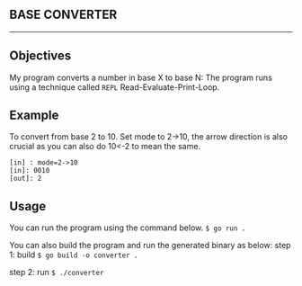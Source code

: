 ## BASE CONVERTER
****************

## Objectives
My program converts a number in base X to base N:
The program runs using a technique called `REPL` Read-Evaluate-Print-Loop.

## Example
To convert from base 2 to 10. 
Set mode to 2->10, the arrow  direction is also crucial as you can also do 10<-2 to mean the same.
```
[in] : mode=2->10
[in]: 0010
[out]: 2
```
## Usage
You can run the program using the command below.
`$ go run .`

You can also build the program and run the generated binary as below:
step 1: build
`$ go build -o converter .`

step 2: run
`$ ./converter`

